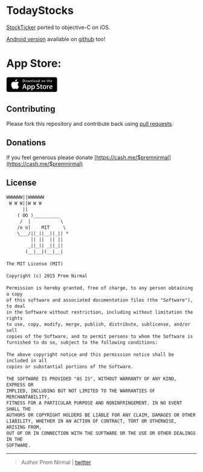 # TodayStocks

[StockTicker](https://play.google.com/store/apps/details?id=com.github.premnirmal.tickerwidget) ported to objective-C on iOS.


[Android version](https://github.com/premnirmal/StockTicker) available on [github](https://github.com/premnirmal/StockTicker) too!

# App Store:

[![App Store Link](app_store_badge.png)](https://itunes.apple.com/us/app/todaystocks/id993467855?ls=1&mt=8)

## Contributing

Please fork this repository and contribute back using [pull requests](https://github.com/premnirmal/TodayStocks/pulls).

## Donations

If you feel generous please donate [https://cash.me/$premnirmal](https://cash.me/$premnirmal)

## License

```
WWWWWW||WWWWWW
 W W W||W W W
      ||
    ( OO )__________
     /  |           \
    /o o|    MIT     \
    \___/||_||__||_|| *
         || ||  || ||
        _||_|| _||_||
       (__|__|(__|__|

The MIT License (MIT)

Copyright (c) 2015 Prem Nirmal

Permission is hereby granted, free of charge, to any person obtaining a copy
of this software and associated documentation files (the "Software"), to deal
in the Software without restriction, including without limitation the rights
to use, copy, modify, merge, publish, distribute, sublicense, and/or sell
copies of the Software, and to permit persons to whom the Software is
furnished to do so, subject to the following conditions:

The above copyright notice and this permission notice shall be included in all
copies or substantial portions of the Software.

THE SOFTWARE IS PROVIDED "AS IS", WITHOUT WARRANTY OF ANY KIND, EXPRESS OR
IMPLIED, INCLUDING BUT NOT LIMITED TO THE WARRANTIES OF MERCHANTABILITY,
FITNESS FOR A PARTICULAR PURPOSE AND NONINFRINGEMENT. IN NO EVENT SHALL THE
AUTHORS OR COPYRIGHT HOLDERS BE LIABLE FOR ANY CLAIM, DAMAGES OR OTHER
LIABILITY, WHETHER IN AN ACTION OF CONTRACT, TORT OR OTHERWISE, ARISING FROM,
OUT OF OR IN CONNECTION WITH THE SOFTWARE OR THE USE OR OTHER DEALINGS IN THE
SOFTWARE.
```


---

> Author
> Prem Nirmal | [twitter](https://twitter.com/premnirmal88)

